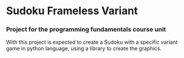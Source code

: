 # Sudoku Frameless Variant

### Project for the programming fundamentals course unit

With this project is expected to create a Sudoku with a specific variant game in python language, using a library to create the graphics.

